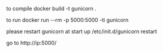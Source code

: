 to compile 
docker build -t gunicorn .

to run 
docker run --rm -p 5000:5000 -ti gunicorn

please restart gunicorn at start up
/etc/init.d/gunicorn restart

go to http://ip:5000/

